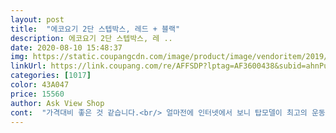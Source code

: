 ```yaml
---
layout: post 
title:  "에코요기 2단 스텝박스, 레드 + 블랙" 
description: 에코요기 2단 스텝박스, 레 ..
date: 2020-08-10 15:48:37 
img: https://static.coupangcdn.com/image/product/image/vendoritem/2019/01/18/3485373484/f9cf79db-3152-4952-879d-db5042bb375e.jpg 
linkUrl: https://link.coupang.com/re/AFFSDP?lptag=AF3600438&subid=ahnPublicAsk&pageKey=59340838&itemId=204797682&vendorItemId=3485373484&traceid=V0-113-eb669511423a7196 
categories: [1017] 
color: 43A047 
price: 15560 
author: Ask View Shop 
cont:  "가격대비 좋은 것 같습니다.<br/> 얼마전에 인터넷에서 보니 탑모델이 최고의 운동은 계단오르기라고 하길래 계단운동을 시작해보고 싶었는데, 아파트 계단 오르내리면서 누구 만나는 것도 좀 그렇고 요즘 같은 날씨에 밖에 나가기도 힘들어서 고민하다가 구매했어요.<br/> 예전에 스텝퍼는 써봤는데 무릎에 무리가 많이 가더라구요.<br/> 그리고 3단이랑도 고민했는데 유튜브 영상을 봐도 1단이나 2단 운동이 많고, 저는 서서 걷거나 뛰는 위주로 하고 싶어서 2단이어도 적당할 것 같았어요.<br/> 막상 받고 써보니 1단도 충분히 허벅지 골반쪽에 자극이 오네요.<br/> 티비 앞 매트 위에 놓고 생각날때마다 오르내리고 있습니다.<br/> 아이들도 재밌어하고 무대로 사용하고 있습니다.<br/> 가격이 저렴한 거라서 상판이 미끄럼방지되는 고무나 실리콘재질은 아니고 플라스틱이지만 운동할때 미끄럽거나 하진 않아요.<br/> 어차피 저가형은 디자인도 비슷하고 중국oem제품인데 쿠팡에서 더 저렴하게 살 수 있어서 좋아요.<br/><br/>내리락할때 무릎에 무리가 가지않는 적당한 높이라서 좋았어요.<br/><br/>사람체중이 오르락 내리락하는거라서<br/>상품상태나 크기는 사진이랑 영상 참조하세요<br/>상품이 도착해서 교환했는데 교환한상품은 정상제품이였어요<br/>상품이 무겁지않고 높이는 처음받아봤을때 낮은거 아닌가?<br/>생각에매트까는걸 추천드려요.<br/><br/>생각했는데 직접운동해본결과 이단으로 결합하여 사용시 오르락<br/>스텝박스 바닥에 고무가 박혀있지만 제기능은 못하는것 같아 요가 매트 깔고 해야되겠어요.<br/><br/>실제로 보니... <br/><br/>아무래도 스텝박스운동이란게 간단한 걷기운동이라도<br/>영상보시면 아시겠지만<br/>요즘 층간소음으로 걸어다니는 소리도 예민하신분들이 있잖아요^^<br/>처음에 주문했을때 2단 결합부분이 벌어져서 아구가  맞지않는<br/>천천히한다고해도 사람무게때문에 아랫층에 소리가날수있을거란<br/>층간소음이 걱정되신다면 두꺼운 매트를깔고 하시는게 좋아요.<br/><br/>한손으로도 결합이 가능할정도로 쉬워요.<br/><br/>화면에서 보이는 이미지가 훨씬 예뻐요ㅎ<br/>" 
---
```

